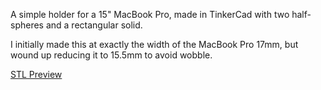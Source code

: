 A simple holder for a 15" MacBook Pro, made in TinkerCad with two half-spheres and a rectangular solid.

I initially made this at exactly the width of the MacBook Pro 17mm, but wound up reducing it to 15.5mm to avoid wobble.

[STL Preview](http://github.com/jduckles/macbookproholder/blob/master/macbookproholder.stl)



